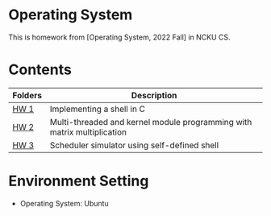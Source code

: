 # Operating System
This is homework from [Operating System, 2022 Fall] in NCKU CS.

# Contents
| Folders | Description |
|---------|-------------|
|[HW 1](/os_2022_hw1-WengBingHong-main)| Implementing a shell in C |
|[HW 2](/os_2022_hw2-WengBingHong-main)| Multi-threaded and kernel module programming with matrix multiplication |
|[HW 3](/os_2022_hw3-WengBingHong-main)| Scheduler simulator using self-defined shell |


# Environment Setting
- Operating System: Ubuntu 
